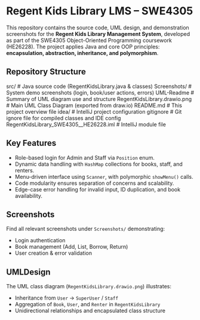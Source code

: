 # Regent Kids Library LMS – SWE4305

This repository contains the source code, UML design, and demonstration screenshots for the **Regent Kids Library Management System**, developed as part of the SWE4305 Object-Oriented Programming coursework (HE26228). The project applies Java and core OOP principles: **encapsulation, abstraction, inheritance, and polymorphism**.

##  Repository Structure
src/ # Java source code (RegentKidsLibrary.java & classes)
Screenshots/ # System demo screenshots (login, book/user actions, errors)
UML-Readme # Summary of UML diagram use and structure
RegentKidsLibrary.drawio.png # Main UML Class Diagram (exported from draw.io)
README.md # This project overview file
idea/ # IntelliJ project configuration
gitignore # Git ignore file for compiled classes and IDE config
RegentKidsLibrary_SWE4305__HE26228.iml # IntelliJ module file



## Key Features

- Role-based login for Admin and Staff via `Position` enum.
- Dynamic data handling with `HashMap` collections for books, staff, and renters.
- Menu-driven interface using `Scanner`, with polymorphic `showMenu()` calls.
- Code modularity ensures separation of concerns and scalability.
- Edge-case error handling for invalid input, ID duplication, and book availability.

## Screenshots

Find all relevant screenshots under `Screenshots/` demonstrating:
- Login authentication
- Book management (Add, List, Borrow, Return)
- User creation & error validation

## UMLDesign

The UML class diagram (`RegentKidsLibrary.drawio.png`) illustrates:
- Inheritance from `User` → `SuperUser` / `Staff`
- Aggregation of `Book`, `User`, and `Renter` in `RegentKidsLibrary`
- Unidirectional relationships and encapsulated class structure

